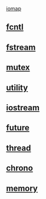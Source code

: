 [iomap](iomap)
## [fcntl](fcntl)
## [fstream](fstream)
## [mutex](mutex)
## [utility](utility)

## [iostream](iostream)
## [future](future)

## [thread](thread)

## [chrono](chrono)


## [memory](memory)
